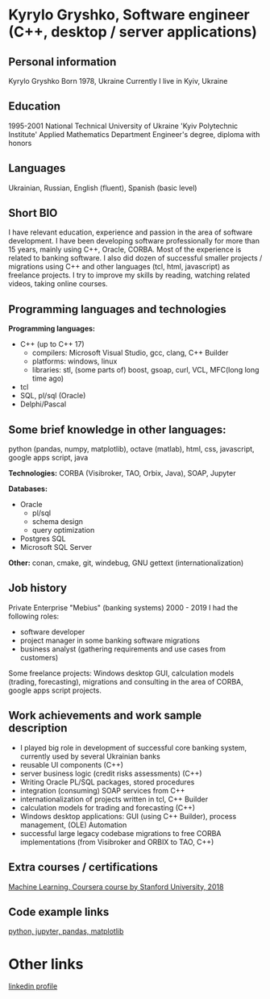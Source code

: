 # Kyrylo Gryshko, Software engineer (C++, desktop / server  applications)

## Personal information
Kyrylo Gryshko
Born 1978, Ukraine
Currently I live in Kyiv, Ukraine

## Education
1995-2001
National Technical University of Ukraine 'Kyiv Polytechnic Institute'
Applied Mathematics Department
Engineer's degree, diploma with honors

## Languages
Ukrainian, Russian, English (fluent), Spanish (basic level)

## Short BIO
I have relevant education, experience and passion in the area of software development.
I have been developing software professionally for more than 15 years, mainly using C++, Oracle, CORBA.
Most of the experience is related to banking software. I also did dozen of successful smaller projects / migrations using C++ and other languages (tcl, html, javascript) as freelance projects.
I try to improve my skills by reading, watching related videos, taking online courses.

## Programming languages and technologies
**Programming languages:**
+ C++ (up to C++ 17) 
    + compilers: Microsoft Visual Studio, gcc, clang, C++ Builder
    + platforms: windows, linux
    + libraries: stl, (some parts of) boost, gsoap, curl, VCL, MFC(long long time ago)
+ tcl
+ SQL, pl/sql (Oracle)
+ Delphi/Pascal

## Some brief knowledge in other languages: 
python (pandas, numpy, matplotlib), octave (matlab), html, css, javascript, google apps script, java

**Technologies:**
CORBA (Visibroker, TAO, Orbix, Java), SOAP, Jupyter

**Databases:**
+ Oracle 
  + pl/sql 
  + schema design 
  + query optimization
+ Postgres SQL 
+ Microsoft SQL Server

**Other:**
conan, cmake, git, windebug, GNU gettext (internationalization)

## Job history

Private Enterprise "Mebius" (banking systems) 2000 - 2019
I had the following roles: 
* software developer
* project manager in some banking software migrations
* business analyst (gathering requirements and use cases from customers)
 
Some freelance projects: Windows desktop GUI, calculation models (trading, forecasting), migrations and consulting in the area of CORBA, google apps script projects.

## Work achievements and work sample description
* I played big role in development of successful core banking system, currently used by several Ukrainian banks
* reusable UI components (C++)
* server business logic (credit risks assessments) (C++)
* Writing Oracle PL/SQL packages, stored procedures
* integration (consuming) SOAP services from C++
* internationalization of projects written in tcl, C++ Builder
* calculation models for trading and forecasting (C++)
* Windows desktop applications: GUI (using C++ Builder), process management, (OLE) Automation
* successful large legacy codebase migrations to free CORBA implementations (from Visibroker and ORBIX to TAO, C++)

## Extra courses / certifications

[Machine Learning, Coursera course by Stanford University, 2018](https://www.coursera.org/account/accomplishments/verify/8ZNMHYSU4UVV)

## Code example links

[python, jupyter, pandas, matplotlib](https://github.com/kyrylogr/ansergy_reports/blob/master/ego/spread_percent_adj/New%20EGO%20application%20features%20august%202018.ipynb)

# Other links
[linkedin profile](https://www.linkedin.com/in/kyrylo-gryshko-552738117/)
